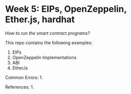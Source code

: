 # Week 5: EIPs, OpenZeppelin, Ether.js, hardhat

*How to run the smart contract programs?*

This repo contains the following examples:

1. EIPs
2. OpenZeppelin Implementations
3. ABI
4. EtherJs

Common Errors:
1. 

References:
1. 